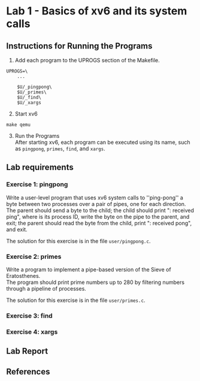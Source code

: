 # Lab 1 - Basics of xv6 and its system calls

## Instructions for Running the Programs
1. Add each program to the UPROGS section of the Makefile. 

```
UPROGS=\
    ...

    $U/_pingpong\
    $U/_primes\
    $U/_find\
    $U/_xargs
```

2. Start xv6 
```
make qemu
```

3. Run the Programs \
After starting xv6, each program can be executed using its name, such as `pingpong`, `primes`, `find`, and `xargs`.

## Lab requirements
### Exercise 1: pingpong
Write a user-level program that uses xv6 system calls to ''ping-pong'' a byte between two
processes over a pair of pipes, one for each direction. The parent should send a byte to the
child; the child should print "<pid>: received ping", where <pid> is its process ID, write the
byte on the pipe to the parent, and exit; the parent should read the byte from the child, print
"<pid>: received pong", and exit. 

The solution for this exercise is in the file `user/pingpong.c`.

### Exercise 2: primes
Write a program to implement a pipe-based version of the Sieve of Eratosthenes. \
The program should print prime numbers up to 280 by filtering numbers through a pipeline of processes.

The solution for this exercise is in the file `user/primes.c`.


### Exercise 3: find
### Exercise 4: xargs


## Lab Report

## References